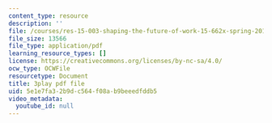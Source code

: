 ```yaml
---
content_type: resource
description: ''
file: /courses/res-15-003-shaping-the-future-of-work-15-662x-spring-2016/5e1e7fa32b9dc564f08ab9beeedfddb5_DidA5vk0h_U.pdf
file_size: 13566
file_type: application/pdf
learning_resource_types: []
license: https://creativecommons.org/licenses/by-nc-sa/4.0/
ocw_type: OCWFile
resourcetype: Document
title: 3play pdf file
uid: 5e1e7fa3-2b9d-c564-f08a-b9beeedfddb5
video_metadata:
  youtube_id: null
---
```

